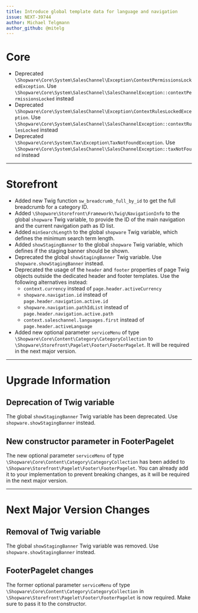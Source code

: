 ```yaml
---
title: Introduce global template data for language and navigation
issue: NEXT-39744
author: Michael Telgmann
author_github: @mitelg
---
```


# Core
* Deprecated `\Shopware\Core\System\SalesChannel\Exception\ContextPermissionsLockedException`. Use `\Shopware\Core\System\SalesChannel\SalesChannelException::contextPermissionsLocked` instead
* Deprecated `\Shopware\Core\System\SalesChannel\Exception\ContextRulesLockedException`. Use `\Shopware\Core\System\SalesChannel\SalesChannelException::contextRulesLocked` instead
* Deprecated `\Shopware\Core\System\Tax\Exception\TaxNotFoundException`. Use `\Shopware\Core\System\SalesChannel\SalesChannelException::taxNotFound` instead
___

# Storefront
* Added new Twig function `sw_breadcrumb_full_by_id` to get the full breadcrumb for a category ID.
* Added `\Shopware\Storefront\Framework\Twig\NavigationInfo` to the global `shopware` Twig variable, to provide the ID of the main navigation and the current navigation path as ID list.
* Added `minSearchLength` to the global `shopware` Twig variable, which defines the minimum search term length.
* Added `showStagingBanner` to the global `shopware` Twig variable, which defines if the staging banner should be shown.
* Deprecated the global `showStagingBanner` Twig variable. Use `shopware.showStagingBanner` instead.
* Deprecated the usage of the `header` and `footer` properties of page Twig objects outside the dedicated header and footer templates. Use the following alternatives instead:
    * `context.currency` instead of `page.header.activeCurrency`
    * `shopware.navigation.id` instead of `page.header.navigation.active.id`
    * `shopware.navigation.pathIdList` instead of `page.header.navigation.active.path`
    * `context.saleschannel.languages.first` instead of `page.header.activeLanguage`
* Added new optional parameter `serviceMenu` of type `\Shopware\Core\Content\Category\CategoryCollection` to `\Shopware\Storefront\Pagelet\Footer\FooterPagelet`. It will be required in the next major version.
___

# Upgrade Information

## Deprecation of Twig variable
The global `showStagingBanner` Twig variable has been deprecated. Use `shopware.showStagingBanner` instead.

## New constructor parameter in FooterPagelet
The new optional parameter `serviceMenu` of type `\Shopware\Core\Content\Category\CategoryCollection` has been added to `\Shopware\Storefront\Pagelet\Footer\FooterPagelet`.
You can already add it to your implementation to prevent breaking changes, as it will be required in the next major version.
___

# Next Major Version Changes

## Removal of Twig variable
The global `showStagingBanner` Twig variable was removed. Use `shopware.showStagingBanner` instead.

## FooterPagelet changes
The former optional parameter `serviceMenu` of type `\Shopware\Core\Content\Category\CategoryCollection` in `\Shopware\Storefront\Pagelet\Footer\FooterPagelet` is now required.
Make sure to pass it to the constructor.
